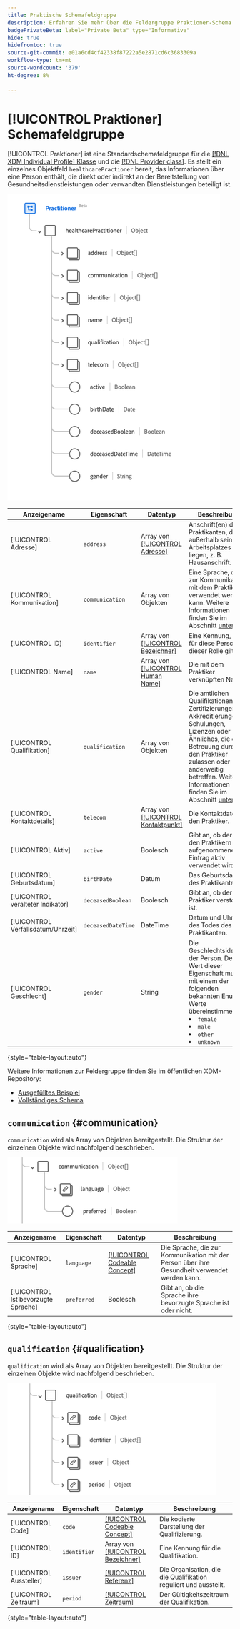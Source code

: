 ```yaml
---
title: Praktische Schemafeldgruppe
description: Erfahren Sie mehr über die Feldergruppe Praktioner-Schema .
badgePrivateBeta: label="Private Beta" type="Informative"
hide: true
hidefromtoc: true
source-git-commit: e01a6cd4cf42338f87222a5e2871cd6c3683309a
workflow-type: tm+mt
source-wordcount: '379'
ht-degree: 8%

---
```


# [!UICONTROL Praktioner] Schemafeldgruppe

[!UICONTROL Praktioner] ist eine Standardschemafeldgruppe für die [[!DNL XDM Individual Profile] Klasse](../../classes/individual-profile.md) und die [[!DNL Provider class]](../../classes/provider.md). Es stellt ein einzelnes Objektfeld `healthcarePractioner` bereit, das Informationen über eine Person enthält, die direkt oder indirekt an der Bereitstellung von Gesundheitsdienstleistungen oder verwandten Dienstleistungen beteiligt ist.

![Feldgruppenstruktur](../../images/field-groups/healthcare-practitioner/practitioner.png)

| Anzeigename | Eigenschaft | Datentyp | Beschreibung |
| --- | --- | --- | --- |
| [!UICONTROL Adresse] | `address` | Array von [[!UICONTROL Adresse]](../../data-types/healthcare/address.md) | Anschrift(en) des Praktikanten, die außerhalb seines Arbeitsplatzes liegen, z. B. Hausanschrift. |
| [!UICONTROL Kommunikation] | `communication` | Array von Objekten | Eine Sprache, die zur Kommunikation mit dem Praktiker verwendet werden kann. Weitere Informationen finden Sie im Abschnitt [unter ](#communication) . |
| [!UICONTROL ID] | `identifier` | Array von [[!UICONTROL Bezeichner]](../../data-types/healthcare/identifier.md) | Eine Kennung, die für diese Person in dieser Rolle gilt. |
| [!UICONTROL Name] | `name` | Array von [[!UICONTROL Human Name]](../../data-types/healthcare/human-name.md) | Die mit dem Praktiker verknüpften Namen. |
| [!UICONTROL Qualifikation] | `qualification` | Array von Objekten | Die amtlichen Qualifikationen, Zertifizierungen, Akkreditierungen, Schulungen, Lizenzen oder Ähnliches, die die Betreuung durch den Praktiker zulassen oder anderweitig betreffen. Weitere Informationen finden Sie im Abschnitt [unter ](#qualification) . |
| [!UICONTROL Kontaktdetails] | `telecom` | Array von [[!UICONTROL Kontaktpunkt]](../../data-types/healthcare/contact-point.md) | Die Kontaktdaten für den Praktiker. |
| [!UICONTROL Aktiv] | `active` | Boolesch | Gibt an, ob der von den Praktikern aufgenommene Eintrag aktiv verwendet wird. |
| [!UICONTROL Geburtsdatum] | `birthDate` | Datum | Das Geburtsdatum des Praktikanten. |
| [!UICONTROL  veralteter Indikator] | `deceasedBoolean` | Boolesch | Gibt an, ob der Praktiker verstorben ist. |
| [!UICONTROL Verfallsdatum/Uhrzeit] | `deceasedDateTime` | DateTime | Datum und Uhrzeit des Todes des Praktikanten. |
| [!UICONTROL Geschlecht] | `gender` | String | Die Geschlechtsidentität der Person. Der Wert dieser Eigenschaft muss mit einem der folgenden bekannten Enum-Werte übereinstimmen. <li> `female` </li> <li> `male` </li> <li> `other` </li> <li> `unknown`</li> |

{style="table-layout:auto"}

Weitere Informationen zur Feldergruppe finden Sie im öffentlichen XDM-Repository:

* [Ausgefülltes Beispiel](https://github.com/adobe/xdm/blob/master/extensions/industry/healthcare/fhir/fieldgroups/practitioner.example.1.json)
* [Vollständiges Schema](https://github.com/adobe/xdm/blob/master/extensions/industry/healthcare/fhir/fieldgroups/practitioner.schema.json)

## `communication` {#communication}

`communication` wird als Array von Objekten bereitgestellt. Die Struktur der einzelnen Objekte wird nachfolgend beschrieben.

![Kommunikationsstruktur](../../images/field-groups/healthcare-practitioner/communication.png)

| Anzeigename | Eigenschaft | Datentyp | Beschreibung |
| --- | --- | --- | --- |
| [!UICONTROL Sprache] | `language` | [[!UICONTROL Codeable Concept]](../../data-types/healthcare/codeable-concept.md) | Die Sprache, die zur Kommunikation mit der Person über ihre Gesundheit verwendet werden kann. |
| [!UICONTROL Ist bevorzugte Sprache] | `preferred` | Boolesch | Gibt an, ob die Sprache ihre bevorzugte Sprache ist oder nicht. |

{style="table-layout:auto"}

## `qualification` {#qualification}

`qualification` wird als Array von Objekten bereitgestellt. Die Struktur der einzelnen Objekte wird nachfolgend beschrieben.

![Qualifikationsstruktur](../../images/field-groups/healthcare-practitioner/qualification.png)

| Anzeigename | Eigenschaft | Datentyp | Beschreibung |
| --- | --- | --- | --- |
| [!UICONTROL Code] | `code` | [[!UICONTROL Codeable Concept]](../../data-types/healthcare/codeable-concept.md) | Die kodierte Darstellung der Qualifizierung. |
| [!UICONTROL ID] | `identifier` | Array von [[!UICONTROL Bezeichner]](../../data-types/healthcare/identifier.md) | Eine Kennung für die Qualifikation. |
| [!UICONTROL Aussteller] | `issuer` | [[!UICONTROL Referenz]](../../data-types/healthcare/reference.md) | Die Organisation, die die Qualifikation reguliert und ausstellt. |
| [!UICONTROL Zeitraum] | `period` | [[!UICONTROL Zeitraum]](../../data-types/healthcare/period.md) | Der Gültigkeitszeitraum der Qualifikation. |

{style="table-layout:auto"}
